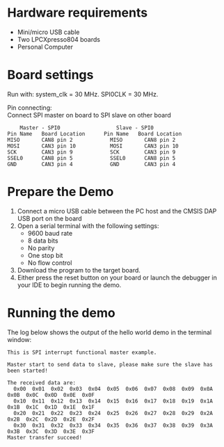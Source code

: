 Hardware requirements
=====================
- Mini/micro USB cable
- Two LPCXpresso804 boards
- Personal Computer

Board settings
============
Run with:
  system_clk = 30 MHz. 
  SPI0CLK = 30 MHz. 

Pin connecting:  
Connect SPI master on board to SPI slave on other board
~~~~~~~~~~~~~~~~~~~~~~~~~~~~~~~~~~~~~~~~~~~~~~~~~~~~~~
    Master - SPI0                  Slave - SPI0   
Pin Name   Board Location      Pin Name   Board Location
MISO       CAN8 pin 2            MISO       CAN8 pin 2
MOSI       CAN3 pin 10           MOSI       CAN3 pin 10
SCK        CAN3 pin 9            SCK        CAN3 pin 9
SSEL0      CAN8 pin 5            SSEL0      CAN8 pin 5
GND        CAN3 pin 4            GND        CAN3 pin 4
~~~~~~~~~~~~~~~~~~~~~~~~~~~~~~~~~~~~~~~~~~~~~~~~~~~~~~

Prepare the Demo
===============
1.  Connect a micro USB cable between the PC host and the CMSIS DAP USB port on the board
2.  Open a serial terminal with the following settings:
    - 9600 baud rate
    - 8 data bits
    - No parity
    - One stop bit
    - No flow control
3.  Download the program to the target board.
4.  Either press the reset button on your board or launch the debugger in your IDE to begin running the demo.

Running the demo
================
The log below shows the output of the hello world demo in the terminal window:
~~~~~~~~~~~~~~~~~~~~~~~~~~~~~~~~~~~
This is SPI interrupt functional master example.

Master start to send data to slave, please make sure the slave has been started!

The received data are:
  0x00  0x01  0x02  0x03  0x04  0x05  0x06  0x07  0x08  0x09  0x0A  0x0B  0x0C  0x0D  0x0E  0x0F
  0x10  0x11  0x12  0x13  0x14  0x15  0x16  0x17  0x18  0x19  0x1A  0x1B  0x1C  0x1D  0x1E  0x1F
  0x20  0x21  0x22  0x23  0x24  0x25  0x26  0x27  0x28  0x29  0x2A  0x2B  0x2C  0x2D  0x2E  0x2F
  0x30  0x31  0x32  0x33  0x34  0x35  0x36  0x37  0x38  0x39  0x3A  0x3B  0x3C  0x3D  0x3E  0x3F
Master transfer succeed!

~~~~~~~~~~~~~~~~~~~~~~~~~~~~~~~~~~~
